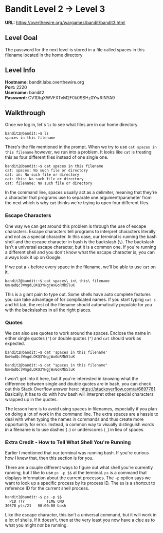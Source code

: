 # Bandit Level 2 -> Level 3
**URL:** https://overthewire.org/wargames/bandit/bandit3.html

## Level Goal
The password for the next level is stored in a file called spaces in this filename located in the home directory

## Level Info
**Hostname:** bandit.labs.overthewire.org\
**Port:** 2220\
**Username:** bandit2\
**Password:** CV1DtqXWVFXTvM2F0k09SHz0YwRINYA9

## Walkthrough
Once we log in, let's `ls` to see what files are in our home directory.

```
bandit2@bandit:~$ ls
spaces in this filename
```

There's the file mentioned in the prompt. When we try to use `cat spaces in this filename` however, we run into a problem. It looks like `cat` is treating this as four different files instead of one single one.

```
bandit2@bandit:~$ cat spaces in this filename
cat: spaces: No such file or directory
cat: in: No such file or directory
cat: this: No such file or directory
cat: filename: No such file or directory
```

In the command line, spaces usually act as a delimiter, meaning that they're a character that programs use to separate one argument/parameter from the next which is why `cat` thinks we're trying to open four different files.

### Escape Characters
One way we can get around this problem is through the use of escape characters. Escape characters tell programs to interpret characters literally and not as a special character. In this case, our terminal is running the bash shell and the escape character in bash is the backslash (`\`). The backslash isn't a universal escape character, but it is a common one. If you're running a different shell and you don't know what the escape character is, you can always look it up on Google.

If we put a `\` before every space in the filename, we'll be able to use `cat` on it.

```
bandit2@bandit:~$ cat spaces\ in\ this\ filename
UmHadQclWmgdLOKQ3YNgjWxGoRMb5luK
```

This is a giant pain to type out. Some shells have auto complete features you can take advantage of for complicated names. If you start typing `cat s` and hit tab, the rest of the filename should automatically populate for you with the backslashes in all the right places.

### Quotes
We can also use quotes to work around the spaces. Enclose the name in either single quotes (`'`) or double quotes (`"`) and `cat` should work as expected.

```
bandit2@bandit:~$ cat 'spaces in this filename'
UmHadQclWmgdLOKQ3YNgjWxGoRMb5luK

bandit2@bandit:~$ cat "spaces in this filename"
UmHadQclWmgdLOKQ3YNgjWxGoRMb5luK
```

I won't get into it here, but if you're interested in knowing what the difference between single and double quotes are in bash, you can check out this Stack Overflow answer here: https://stackoverflow.com/a/6697781. Basically, it has to do with how bash will interpret other special characters wrapped up in the quotes.

The lesson here is to avoid using spaces in filenames, especially if you plan on doing a lot of work in the command line. The extra spaces are a hassle to deal with when typing the names in commands and thus create more opportunity for error. Instead, a common way to visually distinguish words in a filename is to use dashes (`-`) or underscores (`_`) in lieu of spaces.

### Extra Credit - How to Tell What Shell You're Running
Earlier I mentioned that our terminal was running bash. If you're curious how I knew that, then this section is for you.

There are a couple different ways to figure out what shell you're currently running, but I like to use `ps -p $$` at the terminal. `ps` is a command that displays information about the current processes. The `-p` option says we want to look up a specific process by its process ID. The `$$` is a shortcut to reference ID for the current shell process.

```
bandit2@bandit:~$ ps -p $$
  PID TTY          TIME CMD
30570 pts/21   00:00:00 bash
```

Like the escape character, this isn't a universal command, but it will work in a lot of shells. If it doesn't, then at the very least you now have a clue as to what you might *not* be running.
